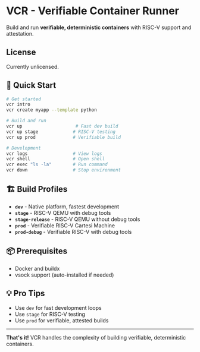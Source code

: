 # VCR - Verifiable Container Runner

Build and run **verifiable, deterministic containers** with RISC-V support and attestation.

## License

Currently unlicensed.

## 🚀 Quick Start

```bash
# Get started
vcr intro
vcr create myapp --template python

# Build and run
vcr up                    # Fast dev build
vcr up stage             # RISC-V testing
vcr up prod              # Verifiable build

# Development
vcr logs                 # View logs
vcr shell                # Open shell
vcr exec "ls -la"        # Run command
vcr down                 # Stop environment
```

## 🏗️ Build Profiles

- **`dev`** - Native platform, fastest development
- **`stage`** - RISC-V QEMU with debug tools  
- **`stage-release`** - RISC-V QEMU without debug tools
- **`prod`** - Verifiable RISC-V Cartesi Machine
- **`prod-debug`** - Verifiable RISC-V with debug tools

## 📦 Prerequisites

- Docker and buildx
- vsock support (auto-installed if needed)

## 💡 Pro Tips

- Use `dev` for fast development loops
- Use `stage` for RISC-V testing
- Use `prod` for verifiable, attested builds

---

**That's it!** VCR handles the complexity of building verifiable, deterministic containers. 
